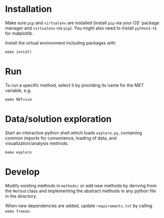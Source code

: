 # Installation

Make sure `pip` and `virtualenv` are installed (install `pip` via your OS'
package manager and `virtualenv` via `pip`). You might also need to install
`python3-tk` for matplotlib.

Install the virtual environment including packages with

```
make install
```

# Run

To run a specific method, select it by providing its name for the MET variable,
e.g.

```
make MET=sim
```

# Data/solution exploration

Start an interactive python shell which loads `explore.py`, containing common
imports for convenience, loading of data, and visualization/analysis methods:

```
make explore
```

# Develop

Modify existing methods in `methods/` or add new methods by deriving from the
`Method` class and implementing the abstract methods in any python file in the
directory.

When new dependencies are added, update `requirements.txt` by calling
`make freeze`.

